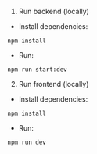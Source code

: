 1. Run backend (locally)

- Install dependencies:

```
npm install
```

- Run:

```
npm run start:dev
```

2. Run frontend (locally)

- Install dependencies:

```
npm install
```

- Run:

```
npm run dev
```
